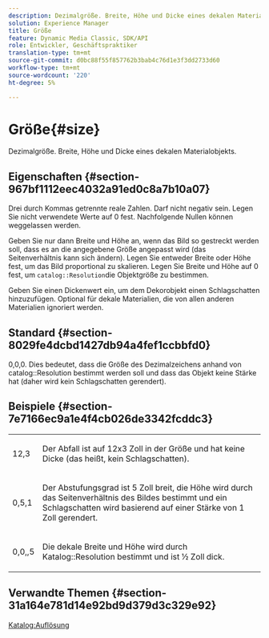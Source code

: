 ```yaml
---
description: Dezimalgröße. Breite, Höhe und Dicke eines dekalen Materialobjekts.
solution: Experience Manager
title: Größe
feature: Dynamic Media Classic, SDK/API
role: Entwickler, Geschäftspraktiker
translation-type: tm+mt
source-git-commit: d0bc88f55f857762b3bab4c76d1e3f3dd2733d60
workflow-type: tm+mt
source-wordcount: '220'
ht-degree: 5%

---
```



# Größe{#size}

Dezimalgröße. Breite, Höhe und Dicke eines dekalen Materialobjekts.

## Eigenschaften {#section-967bf1112eec4032a91ed0c8a7b10a07}

Drei durch Kommas getrennte reale Zahlen. Darf nicht negativ sein. Legen Sie nicht verwendete Werte auf 0 fest. Nachfolgende Nullen können weggelassen werden.

Geben Sie nur dann Breite und Höhe an, wenn das Bild so gestreckt werden soll, dass es an die angegebene Größe angepasst wird (das Seitenverhältnis kann sich ändern). Legen Sie entweder Breite oder Höhe fest, um das Bild proportional zu skalieren. Legen Sie Breite und Höhe auf 0 fest, um `catalog::Resolution`die Objektgröße zu bestimmen.

Geben Sie einen Dickenwert ein, um dem Dekorobjekt einen Schlagschatten hinzuzufügen. Optional für dekale Materialien, die von allen anderen Materialien ignoriert werden.

## Standard {#section-8029fe4dcbd1427db94a4fef1ccbbfd0}

0,0,0. Dies bedeutet, dass die Größe des Dezimalzeichens anhand von catalog::Resolution bestimmt werden soll und dass das Objekt keine Stärke hat (daher wird kein Schlagschatten gerendert).

## Beispiele {#section-7e7166ec9a1e4f4cb026de3342fcddc3}

<table id="simpletable_E3503BD975F342C58DDB4C2B56BF0CEE"> 
 <tr class="strow"> 
  <td class="stentry"> <p>12,3 </p></td> 
  <td class="stentry"> <p>Der Abfall ist auf 12x3 Zoll in der Größe und hat keine Dicke (das heißt, kein Schlagschatten). </p></td> 
 </tr> 
 <tr class="strow"> 
  <td class="stentry"> <p>0,5,1 </p></td> 
  <td class="stentry"> <p>Der Abstufungsgrad ist 5 Zoll breit, die Höhe wird durch das Seitenverhältnis des Bildes bestimmt und ein Schlagschatten wird basierend auf einer Stärke von 1 Zoll gerendert. </p></td> 
 </tr> 
 <tr class="strow"> 
  <td class="stentry"> <p>0,0,,5 </p></td> 
  <td class="stentry"> <p>Die dekale Breite und Höhe wird durch Katalog::Resolution bestimmt und ist ½ Zoll dick. </p></td> 
 </tr> 
</table>

## Verwandte Themen {#section-31a164e781d14e92bd9d379d3c329e92}

[Katalog:Auflösung](../../../../../ir-api/material-cat/image-rendering-api-ref/c-ir-material-catalog/c-ir-attributes-reference/r-ir-resolution.md#reference-09fe14e6bfbf4db6b7f4369fffecc806)
